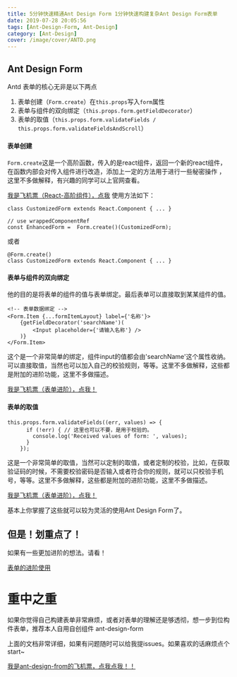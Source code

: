 ```yaml
---
title: 5分钟快速精通Ant Design Form 1分钟快速构建复杂Ant Design Form表单
date: 2019-07-28 20:05:56
tags: [Ant-Design-Form, Ant-Design]
category: [Ant-Design]
cover: /image/cover/ANTD.png
---
```

## Ant Design Form
Antd 表单的核心无非是以下两点

 1. 表单创建（`Form.create`）在`this.props`写入`form`属性
 2. 表单与组件的双向绑定（`this.props.form.getFieldDecorator`）
 3. 表单的取值（`this.props.form.validateFields / this.props.form.validateFieldsAndScroll`）

#### 表单创建
`Form.create`这是一个高阶函数，传入的是react组件，返回一个新的react组件，在函数内部会对传入组件进行改造，添加上一定的方法用于进行一些秘密操作 ，这里不多做解释，有兴趣的同学可以上官网查看。

[我是飞机票（React-高阶组件），点我](https://react.docschina.org/docs/higher-order-components.html)
使用方法如下：

```
class CustomizedForm extends React.Component { ... }

// use wrappedComponentRef
const EnhancedForm =  Form.create()(CustomizedForm);
```
或者
```
@Form.create()
class CustomizedForm extends React.Component { ... }
```
#### 表单与组件的双向绑定
他的目的是将表单的组件的值与表单绑定。最后表单可以直接取到某某组件的值。

```
<!-- 表单数据绑定 -->
<Form.Item {...formItemLayout} label={'名称'}>
	{getFieldDecorator('searchName')(
		<Input placeholder={'请输入名称'} />
	)}
</Form.Item>
```
这个是一个非常简单的绑定，组件input的值都会由'searchName'这个属性收纳。
可以直接取值，当然也可以加入自己的校验规则，等等。这里不多做解释，这些都是附加的进阶功能，这里不多做描述。

[我是飞机票（表单进阶），点我！](https://ant.design/components/form-cn/)

#### 表单的取值

```
this.props.form.validateFields((err, values) => {
      if (!err) { // 这里也可以不要，是用于校验的。
        console.log('Received values of form: ', values);
      }
    });
```
这是一个非常简单的取值，当然可以定制的取值，或者定制的校验，比如，在获取验证码的时候，不需要校验密码是否输入或者符合你的规则，就可以只校验手机号，等等。这里不多做解释，这些都是附加的进阶功能，这里不多做描述。

[我是飞机票（表单进阶），点我！](https://ant.design/components/form-cn/)

基本上你掌握了这些就可以较为灵活的使用Ant Design Form了。

## 但是！划重点了！
如果有一些更加进阶的想法。请看！

[表单的进阶使用](https://blog.csdn.net/cuandeqin2083/article/details/89643390)

# 重中之重
如果你觉得自己构建表单非常麻烦，或者对表单的理解还是够透彻，想一步到位构件表单，推荐本人自用自创组件
ant-design-form

上面的文档非常详细，如果有问题随时可以给我提issues。如果喜欢的话麻烦点个start~

[我是ant-design-from的飞机票，点我点我！！](https://github.com/DerrickTel/ant-design-form)